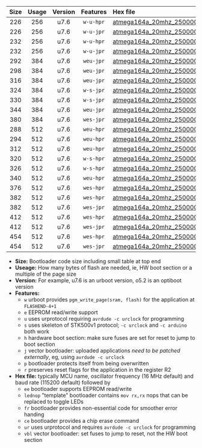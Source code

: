 |Size|Usage|Version|Features|Hex file|
|:-:|:-:|:-:|:-:|:--|
|226|256|u7.6|`w-u-hpr`|[atmega164a_20mhz_250000bps_ur.hex](https://raw.githubusercontent.com/stefanrueger/urboot/main//atmega164a_20mhz_250000bps_ur.hex)|
|226|256|u7.6|`w-u-jpr`|[atmega164a_20mhz_250000bps_ur_vbl.hex](https://raw.githubusercontent.com/stefanrueger/urboot/main//atmega164a_20mhz_250000bps_ur_vbl.hex)|
|232|256|u7.6|`w-u-hpr`|[atmega164a_20mhz_250000bps_lednop_ur.hex](https://raw.githubusercontent.com/stefanrueger/urboot/main//atmega164a_20mhz_250000bps_lednop_ur.hex)|
|232|256|u7.6|`w-u-jpr`|[atmega164a_20mhz_250000bps_lednop_ur_vbl.hex](https://raw.githubusercontent.com/stefanrueger/urboot/main//atmega164a_20mhz_250000bps_lednop_ur_vbl.hex)|
|292|384|u7.6|`weu-jpr`|[atmega164a_20mhz_250000bps_ee_ur_vbl.hex](https://raw.githubusercontent.com/stefanrueger/urboot/main//atmega164a_20mhz_250000bps_ee_ur_vbl.hex)|
|298|384|u7.6|`weu-jpr`|[atmega164a_20mhz_250000bps_ee_lednop_ur_vbl.hex](https://raw.githubusercontent.com/stefanrueger/urboot/main//atmega164a_20mhz_250000bps_ee_lednop_ur_vbl.hex)|
|316|384|u7.6|`weu-jpr`|[atmega164a_20mhz_250000bps_ee_lednop_fr_ur_vbl.hex](https://raw.githubusercontent.com/stefanrueger/urboot/main//atmega164a_20mhz_250000bps_ee_lednop_fr_ur_vbl.hex)|
|324|384|u7.6|`w-s-jpr`|[atmega164a_20mhz_250000bps_vbl.hex](https://raw.githubusercontent.com/stefanrueger/urboot/main//atmega164a_20mhz_250000bps_vbl.hex)|
|330|384|u7.6|`w-s-jpr`|[atmega164a_20mhz_250000bps_lednop_vbl.hex](https://raw.githubusercontent.com/stefanrueger/urboot/main//atmega164a_20mhz_250000bps_lednop_vbl.hex)|
|344|384|u7.6|`weu-jpr`|[atmega164a_20mhz_250000bps_ee_lednop_fr_ce_ur_vbl.hex](https://raw.githubusercontent.com/stefanrueger/urboot/main//atmega164a_20mhz_250000bps_ee_lednop_fr_ce_ur_vbl.hex)|
|380|384|u7.6|`wes-jpr`|[atmega164a_20mhz_250000bps_ee_vbl.hex](https://raw.githubusercontent.com/stefanrueger/urboot/main//atmega164a_20mhz_250000bps_ee_vbl.hex)|
|288|512|u7.6|`weu-hpr`|[atmega164a_20mhz_250000bps_ee_ur.hex](https://raw.githubusercontent.com/stefanrueger/urboot/main//atmega164a_20mhz_250000bps_ee_ur.hex)|
|294|512|u7.6|`weu-hpr`|[atmega164a_20mhz_250000bps_ee_lednop_ur.hex](https://raw.githubusercontent.com/stefanrueger/urboot/main//atmega164a_20mhz_250000bps_ee_lednop_ur.hex)|
|312|512|u7.6|`weu-hpr`|[atmega164a_20mhz_250000bps_ee_lednop_fr_ur.hex](https://raw.githubusercontent.com/stefanrueger/urboot/main//atmega164a_20mhz_250000bps_ee_lednop_fr_ur.hex)|
|320|512|u7.6|`w-s-hpr`|[atmega164a_20mhz_250000bps.hex](https://raw.githubusercontent.com/stefanrueger/urboot/main//atmega164a_20mhz_250000bps.hex)|
|326|512|u7.6|`w-s-hpr`|[atmega164a_20mhz_250000bps_lednop.hex](https://raw.githubusercontent.com/stefanrueger/urboot/main//atmega164a_20mhz_250000bps_lednop.hex)|
|340|512|u7.6|`weu-hpr`|[atmega164a_20mhz_250000bps_ee_lednop_fr_ce_ur.hex](https://raw.githubusercontent.com/stefanrueger/urboot/main//atmega164a_20mhz_250000bps_ee_lednop_fr_ce_ur.hex)|
|376|512|u7.6|`wes-hpr`|[atmega164a_20mhz_250000bps_ee.hex](https://raw.githubusercontent.com/stefanrueger/urboot/main//atmega164a_20mhz_250000bps_ee.hex)|
|382|512|u7.6|`wes-hpr`|[atmega164a_20mhz_250000bps_ee_lednop.hex](https://raw.githubusercontent.com/stefanrueger/urboot/main//atmega164a_20mhz_250000bps_ee_lednop.hex)|
|382|512|u7.6|`wes-jpr`|[atmega164a_20mhz_250000bps_ee_lednop_vbl.hex](https://raw.githubusercontent.com/stefanrueger/urboot/main//atmega164a_20mhz_250000bps_ee_lednop_vbl.hex)|
|412|512|u7.6|`wes-hpr`|[atmega164a_20mhz_250000bps_ee_lednop_fr.hex](https://raw.githubusercontent.com/stefanrueger/urboot/main//atmega164a_20mhz_250000bps_ee_lednop_fr.hex)|
|412|512|u7.6|`wes-jpr`|[atmega164a_20mhz_250000bps_ee_lednop_fr_vbl.hex](https://raw.githubusercontent.com/stefanrueger/urboot/main//atmega164a_20mhz_250000bps_ee_lednop_fr_vbl.hex)|
|454|512|u7.6|`wes-hpr`|[atmega164a_20mhz_250000bps_ee_lednop_fr_ce.hex](https://raw.githubusercontent.com/stefanrueger/urboot/main//atmega164a_20mhz_250000bps_ee_lednop_fr_ce.hex)|
|454|512|u7.6|`wes-jpr`|[atmega164a_20mhz_250000bps_ee_lednop_fr_ce_vbl.hex](https://raw.githubusercontent.com/stefanrueger/urboot/main//atmega164a_20mhz_250000bps_ee_lednop_fr_ce_vbl.hex)|

- **Size:** Bootloader code size including small table at top end
- **Useage:** How many bytes of flash are needed, ie, HW boot section or a multiple of the page size
- **Version:** For example, u7.6 is an urboot version, o5.2 is an optiboot version
- **Features:**
  + `w` urboot provides `pgm_write_page(sram, flash)` for the application at `FLASHEND-4+1`
  + `e` EEPROM read/write support
  + `u` uses urprotocol requiring `avrdude -c urclock` for programming
  + `s` uses skeleton of STK500v1 protocol; `-c urclock` and `-c arduino` both work
  + `h` hardware boot section: make sure fuses are set for reset to jump to boot section
  + `j` vector bootloader: uploaded applications *need to be patched externally*, eg, using `avrdude -c urclock`
  + `p` bootloader protects itself from being overwritten
  + `r` preserves reset flags for the application in the register R2
- **Hex file:** typically MCU name, oscillator frequency (16 MHz default) and baud rate (115200 default) followed by
  + `ee` bootloader supports EEPROM read/write
  + `lednop` "template" bootloader contains `mov rx,rx` nops that can be replaced to toggle LEDs
  + `fr` bootloader provides non-essential code for smoother error handing
  + `ce` bootloader provides a chip erase command
  + `ur` uses urprotocol and requires `avrdude -c urclock` for programming
  + `vbl` vector bootloader: set fuses to jump to reset, not the HW boot section
